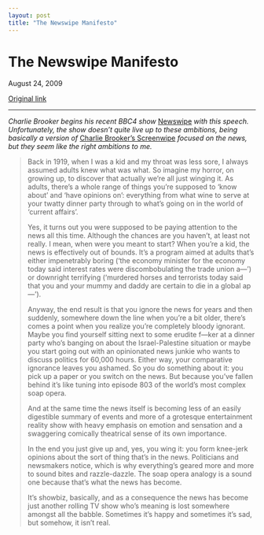 ```yaml
---
layout: post
title: "The Newswipe Manifesto"
---
```

The Newswipe Manifesto
======================

August 24, 2009

[Original link](http://www.aaronsw.com/weblog/newswipe)

* * * * *

*Charlie Brooker begins his recent BBC4 show*
[Newswipe](http://en.wikipedia.org/wiki/Newswipe_with_Charlie_Brooker)
*with this speech. Unfortunately, the show doesn’t quite live up to
these ambitions, being basically a version of* [Charlie Brooker’s
Screenwipe](http://en.wikipedia.org/wiki/Charlie_Brooker%27s_Screenwipe)
*focused on the news, but they seem like the right ambitions to me.*

> Back in 1919, when I was a kid and my throat was less sore, I always
> assumed adults knew what was what. So imagine my horror, on growing
> up, to discover that actually we’re all just winging it. As adults,
> there’s a whole range of things you’re supposed to ‘know about’ and
> ‘have opinions on’: everything from what wine to serve at your twatty
> dinner party through to what’s going on in the world of ‘current
> affairs’.
>
> Yes, it turns out you were supposed to be paying attention to the news
> all this time. Although the chances are you haven’t, at least not
> really. I mean, when were you meant to start? When you’re a kid, the
> news is effectively out of bounds. It’s a program aimed at adults
> that’s either impenetrably boring (‘the economy minister for the
> economy today said interest rates were discombobulating the trade
> union a—’) or downright terrifying (‘murdered horses and terrorists
> today said that you and your mummy and daddy are certain to die in a
> global ap—’).
>
> Anyway, the end result is that you ignore the news for years and then
> suddenly, somewhere down the line when you’re a bit older, there’s
> comes a point when you realize you’re completely bloody ignorant.
> Maybe you find yourself sitting next to some erudite f—ker at a dinner
> party who’s banging on about the Israel-Palestine situation or maybe
> you start going out with an opinionated news junkie who wants to
> discuss politics for 60,000 hours. Either way, your comparative
> ignorance leaves you ashamed. So you do something about it: you pick
> up a paper or you switch on the news. But because you’ve fallen behind
> it’s like tuning into episode 803 of the world’s most complex soap
> opera.
>
> And at the same time the news itself is becoming less of an easily
> digestible summary of events and more of a grotesque entertainment
> reality show with heavy emphasis on emotion and sensation and a
> swaggering comically theatrical sense of its own importance.
>
> In the end you just give up and, yes, you wing it: you form knee-jerk
> opinions about the sort of thing that’s in the news. Politicians and
> newsmakers notice, which is why everything’s geared more and more to
> sound bites and razzle-dazzle. The soap opera analogy is a sound one
> because that’s what the news has become.
>
> It’s showbiz, basically, and as a consequence the news has become just
> another rolling TV show who’s meaning is lost somewhere amongst all
> the babble. Sometimes it’s happy and sometimes it’s sad, but somehow,
> it isn’t real.
